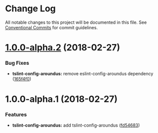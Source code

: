 # Change Log

All notable changes to this project will be documented in this file.
See [Conventional Commits](https://conventionalcommits.org) for commit guidelines.

<a name="1.0.0-alpha.2"></a>
# [1.0.0-alpha.2](https://github.com/aroundus-inc/js-packages/compare/tslint-config-aroundus@1.0.0-alpha.1...tslint-config-aroundus@1.0.0-alpha.2) (2018-02-27)


### Bug Fixes

* **tslint-config-aroundus:** remove eslint-config-aroundus dependency ([165f4f0](https://github.com/aroundus-inc/js-packages/commit/165f4f0))




<a name="1.0.0-alpha.1"></a>
# 1.0.0-alpha.1 (2018-02-27)


### Features

* **tslint-config-aroundus:** add tslint-config-aroundus ([fd54683](https://github.com/aroundus-inc/js-packages/commit/fd54683))

